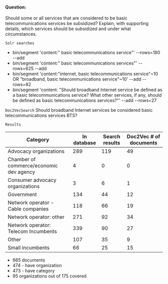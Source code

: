 
#### Question:

Should some or all services that are considered to be basic telecommunications services be subsidized? Explain, with supporting details, which services should be subsidized and under what circumstances.

`Solr searches`

- bin/segment 'content:" basic telecommunications service"' --rows=180 --add
- bin/segment 'content:" basic telecommunications services"' --rows=625 --add
- bin/segment 'content:"internet, basic telecommunications service"~10 OR "broadband, basic telecommunications service"~10' --add --rows=82
- bin/segment 'content: "Should broadband Internet service be defined as a basic telecommunications service? What other services, if any, should be defined as basic telecommunications services?"' --add --rows=27

`Doc2VecSearch` 
Should broadband Internet services be considered basic telecommunications services BTS?


`Results`

Category| In database | Search results | Doc2Vec # of documents |   
--- | --- | --- | --- |  
Advocacy organizations |  289 | 119 | 49 |  
Chamber of commerce/economic dev agency |  4 | 0 | 0 |  
Consumer advocacy organizations | 3 | 6  |  1 |
Government  | 134 | 44 | 12  |  
Network operator - Cable companies | 118 | 66 | 19  |  
Network operator: other | 271 | 92 | 34  |   
Network operator: Telecom Incumbents | 339 |  90 | 27 |   
Other | 107 | 35 | 9 |  
Small incumbents  | 66  | 25 | 15 |  

- 665 documents
- 474 - have organization
- 473 - have category
- 95 organizations out of 175 covered
